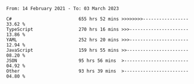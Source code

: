<!-- [![Top Langs](https://github-readme-stats.vercel.app/api/top-langs/?username=thititongumpun&layout=compact&langs_count=7&theme=prussian)](https://github.com/thititongumpun)
[![Anurag's GitHub stats](https://github-readme-stats.vercel.app/api?username=thititongumpun&hide=stars&show_icons=true&theme=prussian)](https://github.com/thititongumpun) -->

<!--START_SECTION:waka-->

```text
From: 14 February 2021 - To: 03 March 2023

C#                         655 hrs 52 mins >>>>>>>>-----------------   33.62 %
TypeScript                 270 hrs 16 mins >>>----------------------   13.86 %
YAML                       252 hrs 20 mins >>>----------------------   12.94 %
JavaScript                 159 hrs 55 mins >>-----------------------   08.20 %
JSON                       95 hrs 56 mins  >------------------------   04.92 %
Other                      93 hrs 39 mins  >------------------------   04.80 %
```

<!--END_SECTION:waka-->
